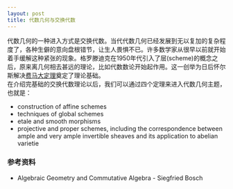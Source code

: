 ```yaml
---
layout: post
title: 代数几何与交换代数 
---
```

代数几何的一种进入方式是交换代数。当代代数几何已经发展到无以复加的复杂程度了，各种生僻的意向盘根错节，让生人畏惧不已。许多数学家从很早以前就开始着手缓解这种紧张的现象。格罗滕迪克在1950年代引入了层(scheme)的概念之后，原来离几何相去甚远的理论，比如代数数论开始起作用。这一创举为日后怀尔斯解决[费马大定理]()奠定了理论基础。   
在介绍完基础的交换代数理论以后，我们可以通过四个定理来进入代数几何主题，也就是：
- construction of affine schemes
- techniques of global schemes 
- etale and smooth morphisms
- projective and proper schemes, including the correspondence between ample and very ample invertible sheaves and its application to abelian varietie   




### 参考资料

- Algebraic Geometry and Commutative Algebra - Siegfried Bosch
